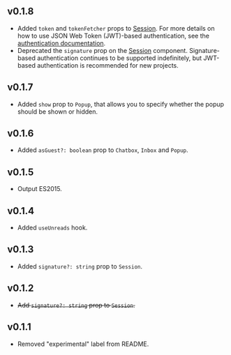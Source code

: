 ## v0.1.8

- Added `token` and `tokenFetcher` props to [Session](https://talkjs.com/docs/Reference/React_Native_SDK/Components/Session/). For more details on how to use JSON Web Token (JWT)-based authentication, see the [authentication documentation](https://talkjs.com/docs/Features/Security_Settings/Authentication/).
- Deprecated the `signature` prop on the [Session](https://talkjs.com/docs/Reference/React_Native_SDK/Components/Session/) component. Signature-based authentication continues to be supported indefinitely, but JWT-based authentication is recommended for new projects.

## v0.1.7

- Added `show` prop to `Popup`, that allows you to specify whether the popup should be shown or hidden.

## v0.1.6

- Added `asGuest?: boolean` prop to `Chatbox`, `Inbox` and `Popup`.

## v0.1.5

- Output ES2015.

## v0.1.4

- Added `useUnreads` hook.


## v0.1.3

- Added `signature?: string` prop to `Session`.

## v0.1.2

- ~~Add `signature?: string` prop to `Session`.~~

## v0.1.1

- Removed "experimental" label from README.